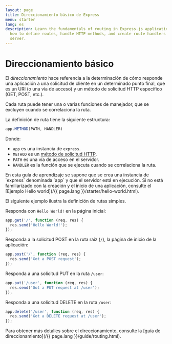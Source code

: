```yaml
---
layout: page
title: Direccionamiento básico de Express
menu: starter
lang: es
description: Learn the fundamentals of routing in Express.js applications, including
  how to define routes, handle HTTP methods, and create route handlers for your web
  server.
---
```


# Direccionamiento básico

El *direccionamiento* hace referencia a la determinación de cómo responde una aplicación a una solicitud de cliente en un determinado punto final, que es un URI (o una vía de acceso) y un método de solicitud HTTP específico (GET, POST, etc.).

Cada ruta puede tener una o varias funciones de manejador, que se excluyen cuando se correlaciona la ruta.

La definición de ruta tiene la siguiente estructura:
```js
app.METHOD(PATH, HANDLER)
```

Donde:

- `app` es una instancia de `express`.
- `METHOD` es un [método de solicitud HTTP](http://en.wikipedia.org/wiki/Hypertext_Transfer_Protocol).
- `PATH` es una vía de acceso en el servidor.
- `HANDLER` es la función que se ejecuta cuando se correlaciona la ruta.

<div class="doc-box doc-notice" markdown="1">
En esta guía de aprendizaje se supone que se crea una instancia de `express` denominada `app` y que el servidor está en ejecución. Si no está familiarizado con la creación y el inicio de una aplicación, consulte el [Ejemplo Hello world](/{{ page.lang }}/starter/hello-world.html).
</div>

El siguiente ejemplo ilustra la definición de rutas simples.

Responda con `Hello World!` en la página inicial:

```js
app.get('/', function (req, res) {
  res.send('Hello World!');
});
```

Responda a la solicitud POST en la ruta raíz (`/`), la página de inicio de la aplicación:

```js
app.post('/', function (req, res) {
  res.send('Got a POST request');
});
```

Responda a una solicitud PUT en la ruta `/user`:

```js
app.put('/user', function (req, res) {
  res.send('Got a PUT request at /user');
});
```

Responda a una solicitud DELETE en la ruta `/user`:

```js
app.delete('/user', function (req, res) {
  res.send('Got a DELETE request at /user');
});
```

Para obtener más detalles sobre el direccionamiento, consulte la [guía de direccionamiento](/{{ page.lang }}/guide/routing.html).
